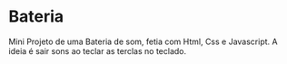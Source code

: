 # Bateria
Mini Projeto de uma Bateria de som, fetia com Html, Css e Javascript.
A ideia é sair sons ao teclar as terclas no teclado. 
